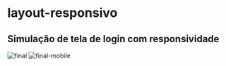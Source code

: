 # layout-responsivo
 
## Simulação de tela de login com responsividade

![final](https://github.com/user-attachments/assets/e0ec9ee6-ca64-4520-85ff-610babca07f2)
![final-mobile](https://github.com/user-attachments/assets/4987578d-45e1-454a-be6b-92884fa11272)
